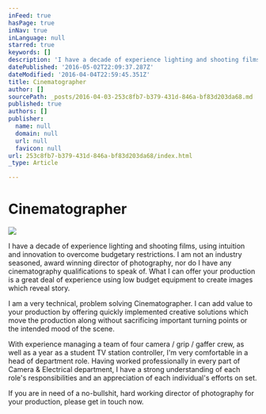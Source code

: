 ```yaml
---
inFeed: true
hasPage: true
inNav: true
inLanguage: null
starred: true
keywords: []
description: 'I have a decade of experience lighting and shooting films, using intuition and innovation to overcome budgetary restrictions. I am not an industry seasoned, award winning director of photography, nor do I have any cinematography qualifications to speak of. What I can offer your production is a great deal of experience using low budget equipment to create images which reveal story.'
datePublished: '2016-05-02T22:09:37.287Z'
dateModified: '2016-04-04T22:59:45.351Z'
title: Cinematographer
author: []
sourcePath: _posts/2016-04-03-253c8fb7-b379-431d-846a-bf83d203da68.md
published: true
authors: []
publisher:
  name: null
  domain: null
  url: null
  favicon: null
url: 253c8fb7-b379-431d-846a-bf83d203da68/index.html
_type: Article

---
```

# Cinematographer
![](https://the-grid-user-content.s3-us-west-2.amazonaws.com/eb7f51ca-b726-4919-b3f2-7ad81c61ad00.jpg)

I have a decade of experience lighting and shooting films, using intuition and innovation to overcome budgetary restrictions. I am not an industry seasoned, award winning director of photography, nor do I have any cinematography qualifications to speak of. What I can offer your production is a great deal of experience using low budget equipment to create images which reveal story.

I am a very technical, problem solving Cinematographer. I can add value to your production by offering quickly implemented creative solutions which move the production along without sacrificing important turning points or the intended mood of the scene.

With experience managing a team of four camera / grip / gaffer crew, as well as a year as a student TV station controller, I'm very comfortable in a head of department role. Having worked professionally in every part of Camera & Electrical department, I have a strong understanding of each role's responsibilities and an appreciation of each individual's efforts on set.

If you are in need of a no-bullshit, hard working director of photography for your production, please get in touch now.